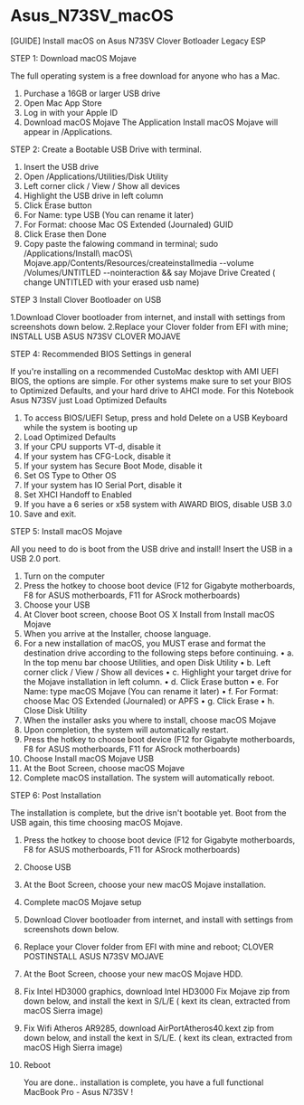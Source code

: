 # Asus_N73SV_macOS
[GUIDE] Install macOS on Asus N73SV Clover Botloader Legacy ESP

STEP 1: Download macOS Mojave

The full operating system is a free download for anyone who has a Mac.
1. Purchase a 16GB or larger USB drive
2. Open Mac App Store
3. Log in with your Apple ID
4. Download macOS Mojave
The Application Install macOS Mojave will appear in /Applications.


STEP 2: Create a Bootable USB Drive with terminal.

1. Insert the USB drive
2. Open /Applications/Utilities/Disk Utility
3.  Left corner click / View / Show all devices
4. Highlight the USB drive in left column
5. Click Erase button
6. For Name: type USB (You can rename it later)
7. For Format:  choose Mac OS Extended (Journaled)  GUID
8. Click Erase then Done
9. Copy paste the falowing command in terminal;   sudo /Applications/Install\ macOS\ Mojave.app/Contents/Resources/createinstallmedia --volume /Volumes/UNTITLED --nointeraction && say Mojave Drive Created
( change UNTITLED with your erased usb name)


STEP 3 Install Clover Bootloader on USB

1.Download Clover bootloader from internet, and install with settings from screenshots down below.
2.Replace your Clover folder from EFI with mine;  INSTALL USB ASUS N73SV CLOVER MOJAVE 


STEP 4: Recommended BIOS Settings in general

If you're installing on a recommended CustoMac desktop with AMI UEFI BIOS, the options are simple. For other systems make sure to set your BIOS to Optimized Defaults, and your hard drive to AHCI mode.
For this Notebook Asus N73SV just Load Optimized Defaults
1. To access BIOS/UEFI Setup, press and hold Delete on a USB Keyboard while the system is booting up
2. Load Optimized Defaults
3. If your CPU supports VT-d, disable it
4. If your system has CFG-Lock, disable it
5. If your system has Secure Boot Mode, disable it
6. Set OS Type to Other OS
7. If your system has IO Serial Port, disable it
8. Set XHCI Handoff to Enabled
9. If you have a 6 series or x58 system with AWARD BIOS, disable USB 3.0
10. Save and exit.


STEP 5: Install macOS Mojave

All you need to do is boot from the USB drive and install! Insert the USB in a USB 2.0 port.
1. Turn on the computer
2. Press the hotkey to choose boot device (F12 for Gigabyte motherboards, F8 for ASUS motherboards, F11 for ASrock motherboards)
3. Choose your USB 
4. At Clover boot screen, choose Boot OS X Install from Install macOS Mojave 
5. When you arrive at the Installer, choose language.
6. For a new installation of macOS, you MUST erase and format the destination drive according to the following steps before continuing.
•	a. In the top menu bar choose Utilities, and open Disk Utility
•	b.  Left corner click / View / Show all devices
•	c. Highlight your target drive for the Mojave installation in left column.
•	d. Click Erase button
•	e. For Name: type macOS Mojave (You can rename it later)
•	f. For Format: choose Mac OS Extended (Journaled) or APFS
•	g. Click Erase
•	h. Close Disk Utility 
7. When the installer asks you where to install, choose macOS Mojave
8. Upon completion, the system will automatically restart.
9. Press the hotkey to choose boot device (F12 for Gigabyte motherboards, F8 for ASUS motherboards, F11 for ASrock motherboards)
10. Choose Install macOS Mojave USB
11. At the Boot Screen, choose macOS Mojave
12. Complete macOS installation. The system will automatically reboot.


STEP 6: Post Installation
 
 The installation is complete, but the drive isn't bootable yet. Boot from the USB again, this time choosing macOS Mojave.
1. Press the hotkey to choose boot device (F12 for Gigabyte motherboards, F8 for ASUS motherboards, F11 for ASrock motherboards)
2. Choose USB
3. At the Boot Screen, choose your new macOS Mojave installation.
4. Complete macOS Mojave setup
5. Download Clover bootloader from internet, and install with settings from screenshots down below.
6. Replace your Clover folder from EFI with mine and reboot; CLOVER POSTINSTALL ASUS N73SV MOJAVE 
7. At the Boot Screen, choose your new macOS Mojave HDD.
8. Fix Intel HD3000 graphics, download Intel HD3000 Fix Mojave zip  from down below, and install the kext in S/L/E   ( kext its clean, extracted from macOS Sierra image)
9. Fix Wifi Atheros AR9285, download AirPortAtheros40.kext zip  from down below, and install the kext in S/L/E.   ( kext its clean, extracted from macOS High Sierra image)  
10. Reboot

      You are done.. installation is complete, you have a full functional  MacBook Pro - Asus N73SV !
